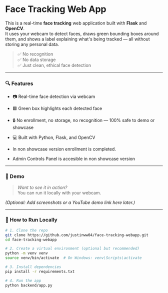 # Face Tracking Web App

This is a real-time **face tracking** web application built with **Flask** and **OpenCV**.  
It uses your webcam to detect faces, draws green bounding boxes around them, and shows a label explaining what's being tracked — all without storing any personal data.

> ✅ No recognition  
> ✅ No data storage  
> ✅ Just clean, ethical face detection

---

### 🔍 Features

- 📷 Real-time face detection via webcam
- 🟩 Green box highlights each detected face
- 🔒 No enrollment, no storage, no recognition — 100% safe to demo or showcase
- 💻 Built with Python, Flask, and OpenCV

- In non showcase version enrollment is completed.
- Admin Controls Panel is accesible in non showcase version

---

### 📸 Demo

> _Want to see it in action?_  
> You can run it locally with your webcam.

_(Optional: Add screenshots or a YouTube demo link here later.)_

---

### 🚀 How to Run Locally

```bash
# 1. Clone the repo
git clone https://github.com/justinww04/face-tracking-webapp.git
cd face-tracking-webapp

# 2. Create a virtual environment (optional but recommended)
python -m venv venv
source venv/bin/activate  # On Windows: venv\Scripts\activate

# 3. Install dependencies
pip install -r requirements.txt

# 4. Run the app
python backend/app.py
